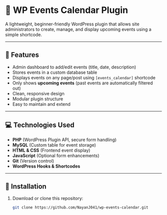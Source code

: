 # 📅 WP Events Calendar Plugin

A lightweight, beginner-friendly WordPress plugin that allows site administrators to create, manage, and display upcoming events using a simple shortcode.

---

## 🧩 Features

- Admin dashboard to add/edit events (title, date, description)
- Stores events in a custom database table
- Displays events on any page/post using `[events_calendar]` shortcode
- Only shows **upcoming events** (past events are automatically filtered out)
- Clean, responsive design
- Modular plugin structure
- Easy to maintain and extend

---

## 💻 Technologies Used

- **PHP** (WordPress Plugin API, secure form handling)
- **MySQL** (Custom table for event storage)
- **HTML & CSS** (Frontend event display)
- **JavaScript** (Optional form enhancements)
- **Git** (Version control)
- **WordPress Hooks & Shortcodes**

---

## 🚀 Installation

1. Download or clone this repository:
   ```bash
   git clone https://github.com/NayanJ041/wp-events-calendar.git
